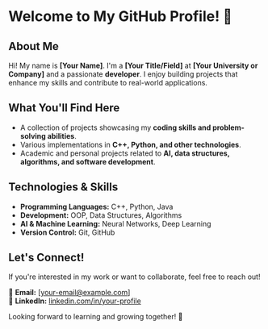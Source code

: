 # Welcome to My GitHub Profile! 👋

## About Me
Hi! My name is **[Your Name]**. I'm a **[Your Title/Field]** at **[Your University or Company]** and a passionate **developer**. I enjoy building projects that enhance my skills and contribute to real-world applications.

## What You'll Find Here
- A collection of projects showcasing my **coding skills and problem-solving abilities**.
- Various implementations in **C++, Python, and other technologies**.
- Academic and personal projects related to **AI, data structures, algorithms, and software development**.

## Technologies & Skills
- **Programming Languages:** C++, Python, Java  
- **Development:** OOP, Data Structures, Algorithms  
- **AI & Machine Learning:** Neural Networks, Deep Learning  
- **Version Control:** Git, GitHub  

## Let's Connect!
If you're interested in my work or want to collaborate, feel free to reach out!

📧 **Email:** [your-email@example.com]  
🔗 **LinkedIn:** [linkedin.com/in/your-profile](https://www.linkedin.com/in/your-profile)  

Looking forward to learning and growing together! 🚀
